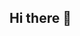 ## Hi there 👋

<!--
**agalindo480/agalindo480** is a ✨ _special_ ✨ repository because its `README.md` (this file) appears on your GitHub profile.

Here are some ideas to get you started:

- 🔭 I’m currently working on ... a bachelors degree at ASU in computer science (full stack)
- 🌱 I’m currently learning ... html and css
- 💬 Ask me about ... my trip to vegas in my mid 20's
- 📫 How to reach me: ... contactgalindo@gmail.com
- 😄 Pronouns: ... he/him
- ⚡ Fun fact: ... i love math
-->
